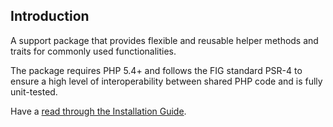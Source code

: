 ## Introduction

A support package that provides flexible and reusable helper methods and traits for commonly used functionalities.

The package requires PHP 5.4+ and follows the FIG standard PSR-4 to ensure a high level of interoperability between shared PHP code and is fully unit-tested.

Have a [read through the Installation Guide](#installation).
